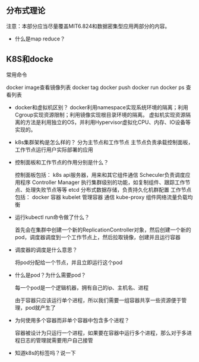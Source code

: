 ## 分布式理论

注意：本部分应当尽量覆盖MIT6.824和数据密集型应用两部分的内容。

- 什么是map reduce？

## K8S和docke

常用命令

docker image查看镜像列表
docker tag
docker push
docker run 
docker ps 查看列表

- docker和虚拟机区别？
docker利用namespace实现系统环境的隔离；利用Cgroup实现资源限制；利用镜像实现根目录环境的隔离。
虚拟机实现资源隔离的方法是利用独立的OS，并利用Hypervisor虚拟化CPU、内存、IO设备等实现的。






- k8s集群架构是怎么样的？
分为主节点和工作节点
主节点负责承载控制面板，工作节点运行用户实际部署的应用

- 控制面板和工作节点的作用分别是什么？

  控制面板包括：
  k8s api服务器，用来和其它组件通信
  Scheculer负责调度应用程序
  Controller Manager 执行集群级别的功能，如复制组件、跟踪工作节点、处理失败节点等等
  etcd 分布式数据存储，负责持久化机群配置
  工作节点包括：
  docker 容器
  kubelet 管理容器 通信
  kube-proxy 组件网络流量负载均衡

- 运行kubectl run命令做了什么？

  首先会在集群中创建一个新的ReplicationController对象，然后创建一个新的pod，调度器调度到一个工作节点上，然后拉取镜像，创建并且运行容器

- 调度器的调度是什么意思？

  将pod分配给一个节点，并且立即运行这个pod

- 什么是pod？为什么需要pod？

  每一个pod是一个逻辑机器，拥有自己的ip、主机名、进程

  由于容器只应该运行单个进程，所以我们需要一组容器共享一些资源便于管理，pod就产生了

- 为何使用多个容器而非单个容器中包含多个进程？

  容器被设计为只运行一个进程，如果要在容器中运行多个进程，那么对于多进程日志的管理就需要用户自己接管

- 知道k8s的标签吗？说一下

  